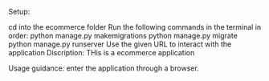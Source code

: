 Setup:

cd into the ecommerce folder
Run the following commands in the terminal in order: python manage.py makemigrations python manage.py migrate python manage.py runserver
Use the given URL to interact with the application
Discription: THis is a ecommerce application 

Usage guidance: enter the application through a browser.
